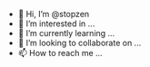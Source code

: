 - 👋 Hi, I’m @stopzen
- 👀 I’m interested in ...
- 🌱 I’m currently learning ...
- 💞️ I’m looking to collaborate on ...
- 📫 How to reach me ...

<!---
stopzen/stopzen is a ✨ special ✨ repository because its `README.md` (this file) appears on your GitHub profile.
You can click the Preview link to take a look at your changes.
--->
